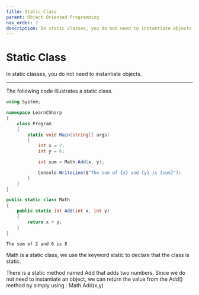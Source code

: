 ```yaml
---
title: Static Class
parent: Object Oriented Programming
nav_order: 7
description: In static classes, you do not need to instantiate objects.
---
```


# Static Class

In static classes, you do not need to instantiate objects.

****

The following code illustrates a static class.

```csharp
using System;

namespace LearnCSharp
{
    class Program
    {
        static void Main(string[] args)
        {
            int x = 2;
            int y = 6;

            int sum = Math.Add(x, y);

            Console.WriteLine($"The sum of {x} and {y} is {sum}");
        }
    }
}

public static class Math
{
    public static int Add(int x, int y)
    {
        return x + y;
    }
}
```

```
The sum of 2 and 6 is 8
```

Math is a static class, we use the keyword static to declare that the class is static. 

There is a static method named Add that adds two numbers. Since we do not need to instantiate an object, we can return the value from the Add() method by simply using : Math.Add(x,y)
